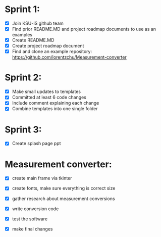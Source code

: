 # Sprint 1:
- [x] Join KSU-IS github team
- [x] Find prior README.MD and project roadmap documents to use as an examples
- [x] Create README.MD
- [x] Create project roadmap document
- [x] Find and clone an example repository: https://github.com/lorentzchu/Measurement-converter

# Sprint 2:
- [x] Make small updates to templates
- [x] Committed at least 6 code changes
- [x] Include comment explaining each change
- [x] Combine templates into one single folder

# Sprint 3:
- [x] Create splash page ppt

# Measurement converter:
- [x] create main frame via tkinter
- [x] create fonts, make sure everything is correct size
- [x] gather research about measurement conversions 
- [x] write conversion code
- [x] test the software
- [x] make final changes

